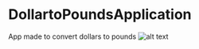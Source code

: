 # DollartoPoundsApplication
App made to convert dollars to pounds 
![alt text](https://i.imgur.com/5BDpQsG.jpg?1)  
